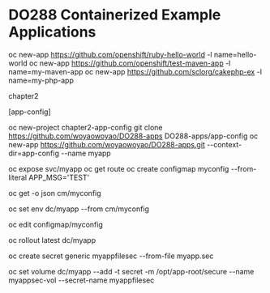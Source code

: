 # DO288 Containerized Example Applications


oc new-app https://github.com/openshift/ruby-hello-world -l name=hello-world
oc new-app https://github.com/openshift/test-maven-app -l name=my-maven-app
oc new-app https://github.com/sclorg/cakephp-ex -l name=my-php-app

chapter2

[app-config]

oc new-project  chapter2-app-config 
git clone https://github.com/woyaowoyao/DO288-apps
DO288-apps/app-config
oc new-app https://github.com/woyaowoyao/DO288-apps.git --context-dir=app-config --name myapp 

oc expose svc/myapp
oc get route
oc create configmap myconfig --from-literal APP_MSG='TEST'

oc get -o json cm/myconfig

oc set env dc/myapp --from cm/myconfig

oc edit configmap/myconfig

 oc rollout latest dc/myapp 

oc create secret generic myappfilesec  --from-file myapp.sec 
 
oc set volume dc/myapp --add  -t secret -m /opt/app-root/secure --name myappsec-vol --secret-name myappfilesec 

